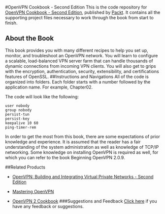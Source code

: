 #OpenVPN Cookbook - Second Edition
This is the code repository for [OpenVPN Cookbook - Second Edition](https://www.packtpub.com/networking-and-servers/openvpn-cookbook-second-edition?utm_source=github&utm_medium=repository&utm_campaign=9781786463128), published by [Packt](www.packtpub.com). It contains all the supporting project files necessary to work through the book from start to finish.
## About the Book
This book provides you with many different recipes to help you set up, monitor, and troubleshoot an OpenVPN network. You will learn to configure a scalable, load-balanced VPN server farm that can handle thousands of dynamic connections from incoming VPN clients. You will also get to grips with the encryption, authentication, security, extensibility, and certifications features of OpenSSL.
##Instructions and Navigations
All of the code is organized into folders. Each folder starts with a number followed by the application name. For example, Chapter02.



The code will look like the following:
```
user nobody
group nobody
persist-tun
persist-key
keepalive 10 60
ping-timer-rem
```

In order to get the most from this book, there are some expectations of prior knowledge and experience. It is assumed that the reader has a fair understanding of the system administration as well as knowledge of TCP/IP networking. Some knowledge on installing OpenVPN is required as well, for which you can refer to the book Beginning OpenVPN 2.0.9.

##Related Products
* [OpenVPN: Building and Integrating Virtual Private Networks - Second Edition](https://www.packtpub.com/networking-and-servers/openvpn-building-and-integrating-virtual-private-networks-second-edition?utm_source=github&utm_medium=repository&utm_campaign=9781784390037)

* [Mastering OpenVPN](https://www.packtpub.com/networking-and-servers/mastering-openvpn?utm_source=github&utm_medium=repository&utm_campaign=9781783553136)

* [OpenVPN 2 Cookbook](https://www.packtpub.com/networking-and-servers/openvpn-2-cookbook?utm_source=github&utm_medium=repository&utm_campaign=9781849510103)
###Suggestions and Feedback
[Click here](https://docs.google.com/forms/d/e/1FAIpQLSe5qwunkGf6PUvzPirPDtuy1Du5Rlzew23UBp2S-P3wB-GcwQ/viewform) if you have any feedback or suggestions.
